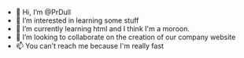 - 👋 Hi, I’m @PrDull
- 👀 I’m interested in learning some stuff
- 🌱 I’m currently learning html and I think I'm a moroon.
- 💞️ I’m looking to collaborate on the creation of our company website
- 📫 You can't  reach me because I'm really fast

<!---
PrDull/PrDull is a ✨ special ✨ repository because its `README.md` (this file) appears on your GitHub profile.
You can click the Preview link to take a look at your changes.
--->
